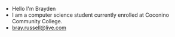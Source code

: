- Hello I'm Brayden
- I am a computer science student currently enrolled at Coconino Community College.
- bray.russell@live.com


